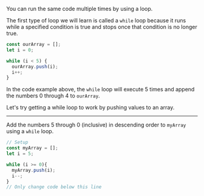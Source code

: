You can run the same code multiple times by using a loop.

The first type of loop we will learn is called a `while` loop because it runs while a specified condition is true and stops once that condition is no longer true.

```jsx
const ourArray = [];
let i = 0;

while (i < 5) {
  ourArray.push(i);
  i++;
}
```

In the code example above, the `while` loop will execute 5 times and append the numbers 0 through 4 to `ourArray`.

Let's try getting a while loop to work by pushing values to an array.

---

Add the numbers 5 through 0 (inclusive) in descending order to `myArray` using a `while` loop.

```jsx
// Setup
const myArray = [];
let i = 5;

while (i >= 0){
  myArray.push(i);
  i--;
}
// Only change code below this line
```
